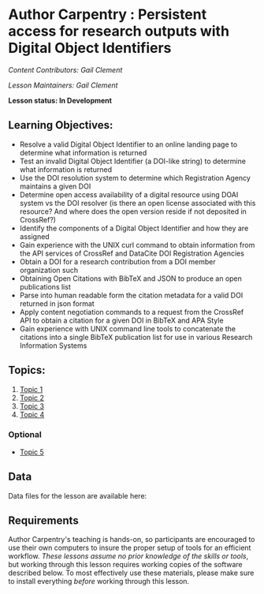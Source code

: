 Author Carpentry : Persistent access for research outputs with Digital Object Identifiers
=======

*Content Contributors: Gail Clement*

*Lesson Maintainers: Gail Clement*

**Lesson status: In Development**

## Learning Objectives:

- Resolve a valid Digital Object Identifier to an online landing page to
  determine what information is returned
- Test an invalid Digital Object Identifier (a DOI-like string) to determine
  what information is returned
- Use the DOI resolution system to determine which Registration Agency
  maintains a given DOI
- Determine open access availability of a digital resource using DOAI system vs
  the DOI resolver (is there an open license associated with this resource? And
where does the open version reside if not deposited in CrossRef?)
- Identify the components of a Digital Object Identifier and how they are
  assigned
- Gain experience with the UNIX curl command to obtain information from the API
  services of CrossRef and DataCite DOI Registration Agencies
- Obtain a DOI for a research contribution from a DOI member organization such 
- Obtaining Open Citations with BibTeX and JSON to produce an open publications
  list
- Parse into human readable form the citation metadata for a valid DOI returned
  in json format
- Apply content negotiation commands to a request from the CrossRef API to
  obtain a citation for a given DOI in BibTeX and APA Style
- Gain experience with UNIX command line tools to concatenate the citations
  into a single BibTeX publication list for use in various Research Information
Systems

## Topics:

1. [Topic 1](00-getting-started.html)
2. [Topic 2](01-working-with-openrefine.html)
3. [Topic 3](02-scripts.html)
4. [Topic 4](03-save-export.html)

### Optional
- [Topic 5](04-services.html)

## Data

Data files for the lesson are available here: 

## Requirements

Author Carpentry's teaching is hands-on, so participants are encouraged to use
their own computers to insure the proper setup of tools for an efficient
workflow.
*These lessons assume no prior knowledge of the skills or tools*, but working
through this lesson requires working copies of the software described below.
To most effectively use these materials, please make sure to install everything
*before* working through this lesson.                    
